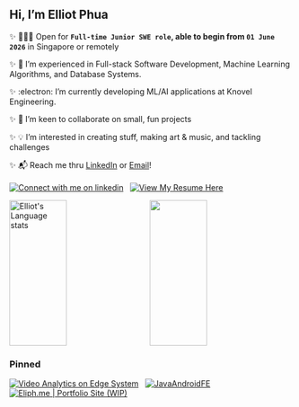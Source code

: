 
 ## Hi, I’m Elliot Phua  
 
 ✨ 👨🏻‍💻 Open for **`Full-time Junior SWE role`, able to begin from `01 June 2026`** in Singapore or remotely  
 
 ✨ 🎨 I’m experienced in Full-stack Software Development, Machine Learning Algorithms, and Database Systems. 
     
 ✨ :electron: I’m currently developing ML/AI applications at Knovel Engineering.
   
 ✨ 💾 I’m keen to collaborate on small, fun projects
 
 ✨ 💡 I’m interested in creating stuff, making art & music, and tackling challenges  
   
 ✨ 📬 Reach me thru [LinkedIn](https://www.linkedin.com/in/elliotphua/) or [Email](mailto:elliotphua@gmail.com)!\
 \
 <a rel="noopener" target="_blank" href="https://www.linkedin.com/in/elliotphua"><img src="https://img.shields.io/badge/LinkedIn-3572A5?style=for-the-badge&logo=linkedin&logoColor=white#gh-light-mode-only" alt="Connect with me on linkedin" ></a>
 &nbsp;
 <a rel="noopener" target="_blank" href="https://github.com/ElliotMonde/ElliotMonde/blob/main/ElliotPhua_Feb2025_Resume.pdf"><img src="https://img.shields.io/badge/resume%20(Feb%202025)-ce47eb?style=for-the-badge&logo=googledocs&logoColor=white#gh-light-mode-only" alt="View My Resume Here" ></a>
 <br/>
 <div style="display:flex;flex:row;height:259;">
 <img style="height:inherit;" width="45%" src="https://github-readme-stats-git-masterrstaa-rickstaa.vercel.app/api/top-langs/?username=ElliotMonde&layout=compact&langs_count=8&role=owner,collaborator&theme=synthwave&hide=c%2B%2B,ejs,scss,css,jupyter%20notebook" alt="Elliot's Language stats"/>
  &nbsp;&nbsp;&nbsp;&nbsp;&nbsp;&nbsp;
  <img style="height:inherit;" width="45%" align="left" src="https://github-readme-stats.vercel.app/api?username=ElliotMonde&count_private=true&show_icons=true&hide_rank=true&theme=synthwave&include_all_commits=true" />

 </div>
   

<h3>Pinned</h3>

<a target="_blank" href="https://github.com/ElliotMonde/VA_on_edge">![Video Analytics on Edge System](https://github-readme-stats.vercel.app/api/pin/?username=ElliotMonde&repo=VA_on_edge&theme=tokyonight)</a>
&nbsp;
<a rel="noopener" target="_blank" href="https://github.com/ElliotMonde/JavaAndroidFE">![JavaAndroidFE](https://github-readme-stats.vercel.app/api/pin/?username=ElliotMonde&repo=JavaAndroidFE&theme=tokyonight)</a>
&nbsp;
<a target="_blank" href="https://eliph.me">![Eliph.me | Portfolio Site (WIP)](https://github-readme-stats.vercel.app/api/pin/?username=ElliotMonde&repo=eliph.me&theme=tokyonight)</a>

<!---
ElliotMonde/ElliotMonde is a ✨ special ✨ repository because its `README.md` (this file) appears on your GitHub profile.
You can click the Preview link to take a look at your changes.
--->
